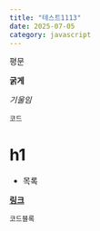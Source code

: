 ```yaml
---
title: "테스트1113"
date: 2025-07-05
category: javascript
---
```


평문

**굵게**

_기울임_

`코드`

# **h1**

-   목록
    

[**링크**](https://harelog.vercel.app/posts/www.google.com)

```
코드블록
```
